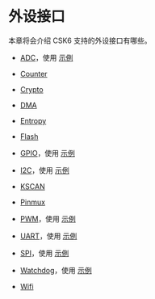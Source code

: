# 外设接口

本章将会介绍 CSK6 支持的外设接口有哪些。

- [ADC](https://zephyr-docs.listenai.com/reference/peripherals/adc.html)，使用 [示例](../application/peripheral/samples/ADC.md)
  
- [Counter](https://zephyr-docs.listenai.com/reference/peripherals/counter.html)

- [Crypto](https://zephyr-docs.listenai.com/reference/crypto/index.html)

- [DMA](https://zephyr-docs.listenai.com/reference/peripherals/dma.html)
  
- [Entropy](https://zephyr-docs.listenai.com/reference/peripherals/entropy.html)
  
- [Flash](https://zephyr-docs.listenai.com/reference/peripherals/flash.html)
  
- [GPIO](https://zephyr-docs.listenai.com/reference/peripherals/gpio.html)，使用 [示例](../application/peripheral/samples/gpio.md)

- [I2C](https://zephyr-docs.listenai.com/reference/peripherals/i2c.html)，使用 [示例](../application/peripheral/samples/I2C.md)
  
- [KSCAN](https://zephyr-docs.listenai.com/reference/peripherals/kscan.html)

- [Pinmux](https://zephyr-docs.listenai.com/reference/peripherals/pinmux.html)

- [PWM](https://zephyr-docs.listenai.com/reference/peripherals/pwm.html)，使用 [示例](../application/peripheral/samples/pwm.md)

- [UART](https://zephyr-docs.listenai.com/reference/peripherals/uart.html)，使用 [示例](../application/peripheral/samples/UART.md)

- [SPI](https://zephyr-docs.listenai.com/reference/peripherals/spi.html)，使用 [示例](../application/peripheral/samples/spi.md)

- [Watchdog](https://zephyr-docs.listenai.com/reference/peripherals/watchdog.html)，使用 [示例](../application/peripheral/samples/watchdog.md)

- [Wifi](../application/network/wifi_connect.md)